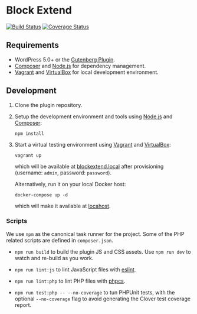 # Block Extend

[![Build Status](https://travis-ci.com/xwp/block-extend.svg?branch=master)](https://travis-ci.com/xwp/block-extend)
[![Coverage Status](https://coveralls.io/repos/github/xwp/block-extend/badge.svg?branch=master)](https://coveralls.io/github/xwp/block-extend?branch=master)


## Requirements

- WordPress 5.0+ or the [Gutenberg Plugin](https://wordpress.org/plugins/gutenberg/).
- [Composer](https://getcomposer.org) and [Node.js](https://nodejs.org) for dependency management.
- [Vagrant](https://www.vagrantup.com) and [VirtualBox](https://www.virtualbox.org) for local development environment.


## Development

1. Clone the plugin repository.

2. Setup the development environment and tools using [Node.js](https://nodejs.org) and [Composer](https://getcomposer.org):

	   npm install

3. Start a virtual testing environment using [Vagrant](https://www.vagrantup.com/) and [VirtualBox](https://www.virtualbox.org/):

	   vagrant up

	which will be available at [blockextend.local](http://blockextend.local) after provisioning (username: `admin`, password: `password`).

	Alternatively, run it on your local Docker host:

	   docker-compose up -d
	
	which will make it available at [locahost](http://locahost).


### Scripts

We use `npm` as the canonical task runner for the project. Some of the PHP related scripts are defined in `composer.json`.

- `npm run build` to build the plugin JS and CSS assets. Use `npm run dev` to watch and re-build as you work.

- `npm run lint:js` to lint JavaScript files with [eslint]().

- `npm run lint:php` to lint PHP files with [phpcs]().

- `npm run test:php -- --no-coverage` to tun PHPUnit tests, with the optional `--no-coverage` flag to avoid generating the Clover test coverage report.
